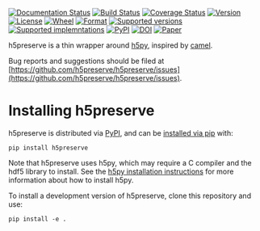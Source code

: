 [![Documentation Status](https://readthedocs.org/projects/h5preserve/badge/?version=latest)](https://h5preserve.readthedocs.org/en/latest/?badge=latest)
[![Build Status](https://travis-ci.org/h5preserve/h5preserve.svg?branch=master)](https://travis-ci.org/h5preserve/h5preserve)
[![Coverage Status](https://codecov.io/github/h5preserve/h5preserve/coverage.svg?branch=master)](https://codecov.io/github/h5preserve/h5preserve?branch=master)
[![Version](https://img.shields.io/pypi/v/h5preserve.svg)](https://pypi.python.org/pypi/h5preserve/)
[![License](https://img.shields.io/pypi/l/h5preserve.svg)](https://pypi.python.org/pypi/h5preserve/)
[![Wheel](https://img.shields.io/pypi/wheel/h5preserve.svg)](https://pypi.python.org/pypi/h5preserve/)
[![Format](https://img.shields.io/pypi/format/h5preserve.svg)](https://pypi.python.org/pypi/h5preserve/)
[![Supported versions](https://img.shields.io/pypi/pyversions/h5preserve.svg)](https://pypi.python.org/pypi/h5preserve/)
[![Supported implemntations](https://img.shields.io/pypi/implementation/h5preserve.svg)](https://pypi.python.org/pypi/h5preserve/)
[![PyPI](https://img.shields.io/pypi/status/h5preserve.svg)](https://pypi.python.org/pypi/h5preserve/)
[![DOI](https://zenodo.org/badge/DOI/10.5281/zenodo.593007.svg)](https://doi.org/10.5281/zenodo.593007)
[![Paper](http://joss.theoj.org/papers/10.21105/joss.00581/status.svg)](https://doi.org/10.21105/joss.00581)

h5preserve is a thin wrapper around [h5py](http://www.h5py.org/), inspired by
[camel](http://eev.ee/blog/2015/10/15/dont-use-pickle-use-camel/).

Bug reports and suggestions should be filed at
[https://github.com/h5preserve/h5preserve/issues](https://github.com/h5preserve/h5preserve/issues).

# Installing h5preserve
h5preserve is distributed via [PyPI](https://pypi.org/project/h5preserve/), and
can be [installed via pip](https://packaging.python.org/tutorials/installing-packages/) with:
```
pip install h5preserve
```

Note that h5preserve uses h5py, which may require a C compiler and the hdf5 library to install. See the
[h5py installation instructions](http://docs.h5py.org/en/latest/build.html) for more information about
how to install h5py.

To install a development version of h5preserve, clone this repository and use:
```
pip install -e .
```
